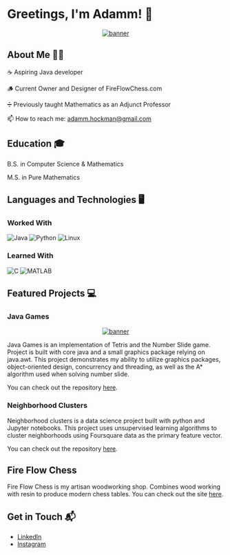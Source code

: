 # Greetings, I'm Adamm! 👋

<p align="center">
  <a href="https://lh3.googleusercontent.com/pw/AP1GczMZrjLZjYfVEkOgGe-jf8DCtBGwfX8CB4YfdJAJPHuiEa8ym5lDeBLyGDmAjBsgvD0K3C-jvDN4SHNSr66obga66GeN60iGxdmwNTVMFheznUE8uFeH=w2400?source=screenshot.guru"> <img src="https://lh3.googleusercontent.com/pw/AP1GczMZrjLZjYfVEkOgGe-jf8DCtBGwfX8CB4YfdJAJPHuiEa8ym5lDeBLyGDmAjBsgvD0K3C-jvDN4SHNSr66obga66GeN60iGxdmwNTVMFheznUE8uFeH=w600-h315-p-k" alt="banner" class="center"> </a>
</p>


## About Me 🧑‍💻

☕ Aspiring Java developer

🪵 Current Owner and Designer of FireFlowChess.com

➗ Previously taught Mathematics as an Adjunct Professor

📫 How to reach me: adamm.hockman@gmail.com


## Education 🎓

B.S. in Computer Science & Mathematics

M.S. in Pure Mathematics


## Languages and Technologies 🖥️
 
### Worked With

![Java](https://img.shields.io/badge/-Java-E34F26?style=flat-square&logo=html5&logoColor=white)
![Python](https://img.shields.io/badge/-Python-1572B6?style=flat-square&logo=css3&logoColor=white)
![Linux](https://img.shields.io/badge/-Linux-F7DF1E?style=flat-square&logo=javascript&logoColor=black)


### Learned With

![C](https://img.shields.io/badge/-C-61DAFB?style=flat-square&logo=react&logoColor=black)
![MATLAB](https://img.shields.io/badge/-MATLAB-339933?style=flat-square&logo=node.js&logoColor=white)


## Featured Projects 💻

### Java Games

<p align="center">
  <a href="https://lh3.googleusercontent.com/pw/AP1GczMGUHU7b8fsPYp9k1v-H45tNEu1q2YtZOgQ0zqWXDpCDWEDUf_XV_-2h5npqKzVBKNe_E6pime_CMmxzX3cdON6P0kDbeolHC1-nuus_8DnuwvqQuge=w2400?source=screenshot.guru"> <img src="https://lh3.googleusercontent.com/pw/AP1GczMGUHU7b8fsPYp9k1v-H45tNEu1q2YtZOgQ0zqWXDpCDWEDUf_XV_-2h5npqKzVBKNe_E6pime_CMmxzX3cdON6P0kDbeolHC1-nuus_8DnuwvqQuge=w600-h315-p-k" alt="banner" class="center"> </a>
</p>

Java Games is an implementation of Tetris and the Number Slide game. Project is built with core java and a small graphics package relying on java.awt. This project demonstrates my ability to utilize graphics packages, object-oriented design, concurrency and threading, as well as the A* algorithm used when solving number slide. 

You can check out the repository [here](https://github.com/adammhockman/java-games).


### Neighborhood Clusters

Neighborhood clusters is a data science project built with python and Jupyter notebooks. This project uses unsupervised learning algorithms to cluster neighborhoods using Foursquare data as the primary feature vector. 

You can check out the repository [here](https://github.com/adammhockman/neighborhood-clusters).


## Fire Flow Chess

Fire Flow Chess is my artisan woodworking shop. Combines wood working with resin to produce modern chess tables. You can check out the site [here](https://fireflowchess.com/).


## Get in Touch 📬

- [LinkedIn](https://www.linkedin.com/in/adamm-hockman-35867396/)
- [Instagram](https://www.instagram.com/aflow1992/)
